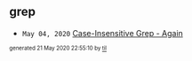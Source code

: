 ## grep


* <code>May 04, 2020</code> [Case-Insensitive Grep - Again](2020-05-04T11-44-37-case-insensitive-grep---again.md)

<sup><sub>generated 21 May 2020 22:55:10 by <a href='https://github.com/senorprogrammer/til'>til</a></sub></sup>
